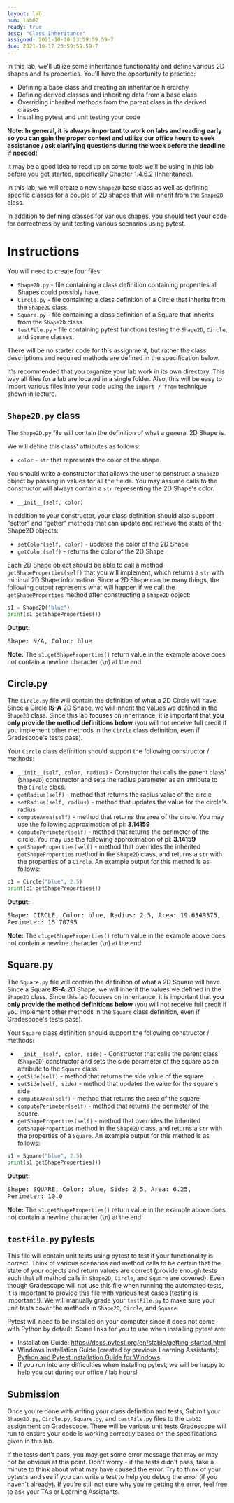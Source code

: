 ```yaml
---
layout: lab
num: lab02
ready: true
desc: "Class Inheritance"
assigned: 2021-10-10 23:59:59.59-7
due: 2021-10-17 23:59:59.59-7
---
```


In this lab, we'll utilize some inheritance functionality and define various 2D shapes and its properties. You'll have the opportunity to practice: 

* Defining a base class and creating an inheritance hierarchy
* Defining derived classes and inheriting data from a base class
* Overriding inherited methods from the parent class in the derived classes
* Installing pytest and unit testing your code

**Note: In general, it is always important to work on labs and reading early so you can gain the proper context and utilize our office hours to seek assistance / ask clarifying questions during the week before the deadline if needed!**

It may be a good idea to read up on some tools we'll be using in this lab before you get started, specifically Chapter 1.4.6.2 (Inheritance).

In this lab, we will create a new `Shape2D` base class as well as defining specific classes for a couple of 2D shapes that will inherit from the `Shape2D` class.

In addition to defining classes for various shapes, you should test your code for correctness by unit testing various scenarios using pytest.

# Instructions

You will need to create four files:
* `Shape2D.py` - file containing a class definition containing properties all Shapes could possibly have.
* `Circle.py` - file containing a class definition of a Circle that inherits from the `Shape2D` class.
* `Square.py` - file containing a class definition of a Square that inherits from the `Shape2D` class.
* `testFile.py` - file containing pytest functions testing the `Shape2D`, `Circle`, and `Square` classes.

There will be no starter code for this assignment, but rather the class descriptions and required methods are defined in the specification below.

It's recommended that you organize your lab work in its own directory. This way all files for a lab are located in a single folder. Also, this will be easy to import various files into your code using the `import / from` technique shown in lecture.

## `Shape2D.py` class

The `Shape2D.py` file will contain the definition of what a general 2D Shape is.

We will define this class' attributes as follows:

* `color` - `str` that represents the color of the shape.

You should write a constructor that allows the user to construct a `Shape2D` object by passing in values for all the fields. You may assume calls to the constructor will always contain a `str` representing the 2D Shape's color.

* `__init__(self, color)`

In addition to your constructor, your class definition should also support "setter" and "getter" methods that can update and retrieve the state of the Shape2D objects:

* `setColor(self, color)` - updates the color of the 2D Shape
* `getColor(self)` - returns the color of the 2D Shape

Each 2D Shape object should be able to call a method `getShapeProperties(self)` that you will implement, which returns a `str` with minimal 2D Shape information. Since a 2D Shape can be many things, the following output represents what will happen if we call the `getShapeProperties` method after constructing a `Shape2D` object:

```python
s1 = Shape2D("blue")
print(s1.getShapeProperties())
```

<b> Output:</b>

<tt>
Shape: N/A, Color: blue
</tt>

<b>Note:</b> The `s1.getShapeProperties()` return value in the example above does not contain a newline character (`\n`) at the end.

## Circle.py

The `Circle.py` file will contain the definition of what a 2D Circle will have. Since a Circle **IS-A** 2D Shape, we will inherit the values we defined in the `Shape2D` class. Since this lab focuses on inheritance, it is important that **you only provide the method definitions below** (you will not receive full credit if you implement other methods in the `Circle` class definition, even if Gradescope's tests pass).

Your `Circle` class definition should support the following constructor / methods:

* `__init__(self, color, radius)` - Constructor that calls the parent class' (`Shape2D`) constructor and sets the radius parameter as an attribute to the `Circle` class.
* `getRadius(self)` - method that returns the radius value of the circle
* `setRadius(self, radius)` - method that updates the value for the circle's radius
* `computeArea(self)` - method that returns the area of the circle. You may use the following approximation of pi: **3.14159**
* `computePerimeter(self)` - method that returns the perimeter of the circle. You may use the following approximation of pi: **3.14159**
* `getShapeProperties(self)` - method that overrides the inherited `getShapeProperties` method in the `Shape2D` class, and returns a `str` with the properties of a `Circle`. An example output for this method is as follows:

```python
c1 = Circle("blue", 2.5)
print(c1.getShapeProperties())
```

<b> Output:</b>

<tt>
Shape: CIRCLE, Color: blue, Radius: 2.5, Area: 19.6349375, Perimeter: 15.70795
</tt>

<b>Note:</b> The `c1.getShapeProperties()` return value in the example above does not contain a newline character (`\n`) at the end.

## Square.py

The `Square.py` file will contain the definition of what a 2D Square will have. Since a Square **IS-A** 2D Shape, we will inherit the values we defined in the `Shape2D` class. Since this lab focuses on inheritance, it is important that **you only provide the method definitions below** (you will not receive full credit if you implement other methods in the `Square` class definition, even if Gradescope's tests pass).

Your `Square` class definition should support the following constructor / methods:

* `__init__(self, color, side)` - Constructor that calls the parent class' (`Shape2D`) constructor and sets the side parameter of the square as an attribute to the `Square` class.
* `getSide(self)` - method that returns the side value of the square
* `setSide(self, side)` - method that updates the value for the square's side
* `computeArea(self)` - method that returns the area of the square
* `computePerimeter(self)` - method that returns the perimeter of the square.
* `getShapeProperties(self)` - method that overrides the inherited `getShapeProperties` method in the `Shape2D` class, and returns a `str` with the properties of a `Square`. An example output for this method is as follows:

```python
s1 = Square("blue", 2.5)
print(s1.getShapeProperties())
```

<b> Output:</b>

<tt>
Shape: SQUARE, Color: blue, Side: 2.5, Area: 6.25, Perimeter: 10.0
</tt>

<b>Note:</b> The `s1.getShapeProperties()` return value in the example above does not contain a newline character (`\n`) at the end.

## `testFile.py` pytests

This file will contain unit tests using pytest to test if your functionality is correct. Think of various scenarios and method calls to be certain that the state of your objects and return values are correct (provide enough tests such that all method calls in `Shape2D`, `Circle`, and `Square` are covered). Even though Gradescope will not use this file when running the automated tests, it is important to provide this file with various test cases (testing is important!!). We will manually grade your `testFile.py` to make sure your unit tests cover the methods in `Shape2D`, `Circle`, and `Square`.

Pytest will need to be installed on your computer since it does not come with Python by default. Some links for you to use when installing pytest are:
* Installation Guide: <https://docs.pytest.org/en/stable/getting-started.html>
* Windows Installation Guide (created by previous Learning Assistants): [Python and Pytest Installation Guide for Windows](https://drive.google.com/file/d/1nPCwIA8cBAkiJ-kOKZFjkOskD94jmWYn/view)
* If you run into any difficulties when installing pytest, we will be happy to help you out during our office / lab hours!

## Submission

Once you're done with writing your class definition and tests, Submit your `Shape2D.py`, `Circle.py`, `Square.py`, and `testFile.py` files to the `Lab02` assignment on Gradescope. There will be various unit tests Gradescope will run to ensure your code is working correctly based on the specifications given in this lab.

If the tests don't pass, you may get some error message that may or may not be obvious at this point. Don't worry - if the tests didn't pass, take a minute to think about what may have caused the error. Try to think of your pytests and see if you can write a test to help you debug the error (if you haven't already). If you're still not sure why you're getting the error, feel free to ask your TAs or Learning Assistants.
